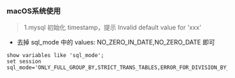 ### macOS系统使用
> 1.mysql 初始化 timestamp，提示 Invalid default value for 'xxx'
+ 去掉 sql_mode 中的 values: NO_ZERO_IN_DATE,NO_ZERO_DATE 即可
```
show variables like 'sql_mode';
set session sql_mode='ONLY_FULL_GROUP_BY,STRICT_TRANS_TABLES,ERROR_FOR_DIVISION_BY_ZERO,NO_AUTO_CREATE_USER,NO_ENGINE_SUBSTITUTION';
```
